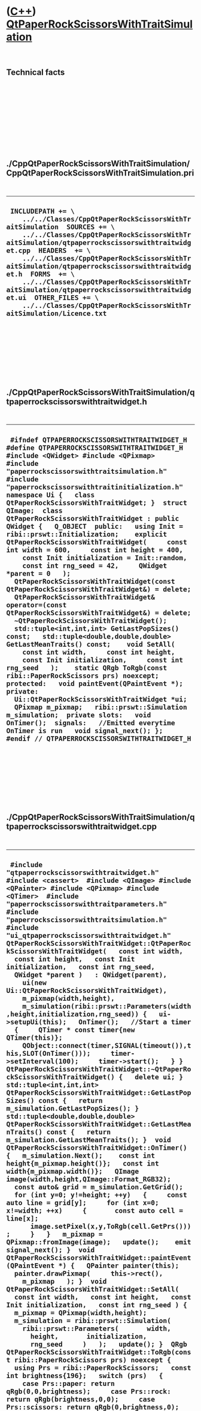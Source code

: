 
 

 

 

 

 

([C++](Cpp.md)) [QtPaperRockScissorsWithTraitSimulation](CppQtPaperRockScissorsWithTraitSimulation.md)
========================================================================================================

 

Technical facts
---------------

 

 

 

 

 

 

./CppQtPaperRockScissorsWithTraitSimulation/CppQtPaperRockScissorsWithTraitSimulation.pri
-----------------------------------------------------------------------------------------

 

  ---------------------------------------------------------------------------------------------------------------------------------------------------------------------------------------------------------------------------------------------------------------------------------------------------------------------------------------------------------------------------------------------------------------------------------------------------------------------------------------------------------------------------
  ` INCLUDEPATH += \     ../../Classes/CppQtPaperRockScissorsWithTraitSimulation  SOURCES += \     ../../Classes/CppQtPaperRockScissorsWithTraitSimulation/qtpaperrockscissorswithtraitwidget.cpp  HEADERS  += \     ../../Classes/CppQtPaperRockScissorsWithTraitSimulation/qtpaperrockscissorswithtraitwidget.h  FORMS  += \     ../../Classes/CppQtPaperRockScissorsWithTraitSimulation/qtpaperrockscissorswithtraitwidget.ui  OTHER_FILES += \     ../../Classes/CppQtPaperRockScissorsWithTraitSimulation/Licence.txt`
  ---------------------------------------------------------------------------------------------------------------------------------------------------------------------------------------------------------------------------------------------------------------------------------------------------------------------------------------------------------------------------------------------------------------------------------------------------------------------------------------------------------------------------

 

 

 

 

 

./CppQtPaperRockScissorsWithTraitSimulation/qtpaperrockscissorswithtraitwidget.h
--------------------------------------------------------------------------------

 

  ------------------------------------------------------------------------------------------------------------------------------------------------------------------------------------------------------------------------------------------------------------------------------------------------------------------------------------------------------------------------------------------------------------------------------------------------------------------------------------------------------------------------------------------------------------------------------------------------------------------------------------------------------------------------------------------------------------------------------------------------------------------------------------------------------------------------------------------------------------------------------------------------------------------------------------------------------------------------------------------------------------------------------------------------------------------------------------------------------------------------------------------------------------------------------------------------------------------------------------------------------------------------------------------------------------------------------------------------------------------------------------------------------------------------------------------------------------------------------------------------------------------------------------------------------
  ` #ifndef QTPAPERROCKSCISSORSWITHTRAITWIDGET_H #define QTPAPERROCKSCISSORSWITHTRAITWIDGET_H  #include <QWidget> #include <QPixmap>  #include "paperrockscissorswithtraitsimulation.h" #include "paperrockscissorswithtraitinitialization.h"  namespace Ui {   class QtPaperRockScissorsWithTraitWidget; }  struct QImage;  class QtPaperRockScissorsWithTraitWidget : public QWidget {   Q_OBJECT  public:   using Init = ribi::prswt::Initialization;    explicit QtPaperRockScissorsWithTraitWidget(     const int width = 600,     const int height = 400,     const Init initialization = Init::random,     const int rng_seed = 42,     QWidget *parent = 0   );   QtPaperRockScissorsWithTraitWidget(const QtPaperRockScissorsWithTraitWidget&) = delete;   QtPaperRockScissorsWithTraitWidget& operator=(const QtPaperRockScissorsWithTraitWidget&) = delete;   ~QtPaperRockScissorsWithTraitWidget();    std::tuple<int,int,int> GetLastPopSizes() const;   std::tuple<double,double,double> GetLastMeanTraits() const;    void SetAll(     const int width,     const int height,     const Init initialization,     const int rng_seed   );    static QRgb ToRgb(const ribi::PaperRockScissors prs) noexcept;  protected:   void paintEvent(QPaintEvent *); private:   Ui::QtPaperRockScissorsWithTraitWidget *ui;   QPixmap m_pixmap;   ribi::prswt::Simulation m_simulation;  private slots:   void OnTimer();  signals:   //Emitted everytime OnTimer is run   void signal_next(); };   #endif // QTPAPERROCKSCISSORSWITHTRAITWIDGET_H`
  ------------------------------------------------------------------------------------------------------------------------------------------------------------------------------------------------------------------------------------------------------------------------------------------------------------------------------------------------------------------------------------------------------------------------------------------------------------------------------------------------------------------------------------------------------------------------------------------------------------------------------------------------------------------------------------------------------------------------------------------------------------------------------------------------------------------------------------------------------------------------------------------------------------------------------------------------------------------------------------------------------------------------------------------------------------------------------------------------------------------------------------------------------------------------------------------------------------------------------------------------------------------------------------------------------------------------------------------------------------------------------------------------------------------------------------------------------------------------------------------------------------------------------------------------------

 

 

 

 

 

./CppQtPaperRockScissorsWithTraitSimulation/qtpaperrockscissorswithtraitwidget.cpp
----------------------------------------------------------------------------------

 

  -----------------------------------------------------------------------------------------------------------------------------------------------------------------------------------------------------------------------------------------------------------------------------------------------------------------------------------------------------------------------------------------------------------------------------------------------------------------------------------------------------------------------------------------------------------------------------------------------------------------------------------------------------------------------------------------------------------------------------------------------------------------------------------------------------------------------------------------------------------------------------------------------------------------------------------------------------------------------------------------------------------------------------------------------------------------------------------------------------------------------------------------------------------------------------------------------------------------------------------------------------------------------------------------------------------------------------------------------------------------------------------------------------------------------------------------------------------------------------------------------------------------------------------------------------------------------------------------------------------------------------------------------------------------------------------------------------------------------------------------------------------------------------------------------------------------------------------------------------------------------------------------------------------------------------------------------------------------------------------------------------------------------------------------------------------------------------------------------------------------------------------------------------------------------------------------------------------------------------------------------------------------------------------------------------------------------------------------------------------------------------------------------------------------------------------------------------------------------------------------------------------------------------------------------------------------------------------------------------------------------------------------------------------------------------------------------------------------------------------------------------------------------------------------------------------------------------------------------------
  ` #include "qtpaperrockscissorswithtraitwidget.h"  #include <cassert>  #include <QImage> #include <QPainter> #include <QPixmap> #include <QTimer>  #include "paperrockscissorswithtraitparameters.h" #include "paperrockscissorswithtraitsimulation.h" #include "ui_qtpaperrockscissorswithtraitwidget.h"  QtPaperRockScissorsWithTraitWidget::QtPaperRockScissorsWithTraitWidget(   const int width,   const int height,   const Init initialization,   const int rng_seed,   QWidget *parent )   : QWidget(parent),     ui(new Ui::QtPaperRockScissorsWithTraitWidget),     m_pixmap(width,height),     m_simulation(ribi::prswt::Parameters(width,height,initialization,rng_seed)) {   ui->setupUi(this);   OnTimer();   //Start a timer   {     QTimer * const timer{new QTimer(this)};     QObject::connect(timer,SIGNAL(timeout()),this,SLOT(OnTimer()));     timer->setInterval(100);     timer->start();   } }  QtPaperRockScissorsWithTraitWidget::~QtPaperRockScissorsWithTraitWidget() {   delete ui; }  std::tuple<int,int,int> QtPaperRockScissorsWithTraitWidget::GetLastPopSizes() const {   return m_simulation.GetLastPopSizes(); }  std::tuple<double,double,double> QtPaperRockScissorsWithTraitWidget::GetLastMeanTraits() const {   return m_simulation.GetLastMeanTraits(); }  void QtPaperRockScissorsWithTraitWidget::OnTimer() {   m_simulation.Next();    const int height{m_pixmap.height()};   const int width{m_pixmap.width()};   QImage image(width,height,QImage::Format_RGB32);   const auto& grid = m_simulation.GetGrid();   for (int y=0; y!=height; ++y)   {     const auto line = grid[y];     for (int x=0; x!=width; ++x)     {       const auto cell = line[x];       image.setPixel(x,y,ToRgb(cell.GetPrs()));     }   }   m_pixmap = QPixmap::fromImage(image);   update();    emit signal_next(); }  void QtPaperRockScissorsWithTraitWidget::paintEvent(QPaintEvent *) {   QPainter painter(this);   painter.drawPixmap(     this->rect(),     m_pixmap   ); }  void QtPaperRockScissorsWithTraitWidget::SetAll(   const int width,   const int height,   const Init initialization,   const int rng_seed ) {   m_pixmap = QPixmap(width,height);   m_simulation = ribi::prswt::Simulation(     ribi::prswt::Parameters(       width,       height,       initialization,       rng_seed     )   );   update(); }  QRgb QtPaperRockScissorsWithTraitWidget::ToRgb(const ribi::PaperRockScissors prs) noexcept {   using Prs = ribi::PaperRockScissors;   const int brightness{196};   switch (prs)   {     case Prs::paper: return qRgb(0,0,brightness);     case Prs::rock: return qRgb(brightness,0,0);     case Prs::scissors: return qRgb(0,brightness,0);   }   assert(!"Should not get here");   throw std::logic_error("QtPaperRockScissorsWithTraitWidget::ToColor: unknown value of prs"); }`
  -----------------------------------------------------------------------------------------------------------------------------------------------------------------------------------------------------------------------------------------------------------------------------------------------------------------------------------------------------------------------------------------------------------------------------------------------------------------------------------------------------------------------------------------------------------------------------------------------------------------------------------------------------------------------------------------------------------------------------------------------------------------------------------------------------------------------------------------------------------------------------------------------------------------------------------------------------------------------------------------------------------------------------------------------------------------------------------------------------------------------------------------------------------------------------------------------------------------------------------------------------------------------------------------------------------------------------------------------------------------------------------------------------------------------------------------------------------------------------------------------------------------------------------------------------------------------------------------------------------------------------------------------------------------------------------------------------------------------------------------------------------------------------------------------------------------------------------------------------------------------------------------------------------------------------------------------------------------------------------------------------------------------------------------------------------------------------------------------------------------------------------------------------------------------------------------------------------------------------------------------------------------------------------------------------------------------------------------------------------------------------------------------------------------------------------------------------------------------------------------------------------------------------------------------------------------------------------------------------------------------------------------------------------------------------------------------------------------------------------------------------------------------------------------------------------------------------------------------------

 

 

 

 

 

 

